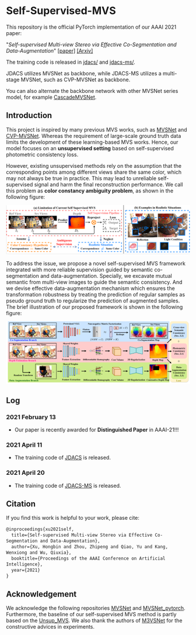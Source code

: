 # Self-Supervised-MVS
This repository is the official PyTorch implementation of our AAAI 2021 paper:

"*Self-supervised Multi-view Stereo via Effective Co-Segmentation and Data-Augmentation*" [[paper]](https://www.aaai.org/AAAI21Papers/AAAI-2549.XuH.pdf) [[Arxiv]](https://arxiv.org/abs/2104.05374)

The training code is released in [jdacs/](https://github.com/ToughStoneX/Self-Supervised-MVS/tree/main/jdacs) and [jdacs-ms/](https://github.com/ToughStoneX/Self-Supervised-MVS/tree/main/jdacs-ms).

JDACS utilizes MVSNet as backbone, while JDACS-MS utilizes a multi-stage MVSNet, such as CVP-MVSNet as backbone.

You can also alternate the backbone network with other MVSNet series model, for example [CascadeMVSNet](https://github.com/alibaba/cascade-stereo).

## Introduction

This project is inspired by many previous MVS works, such as [MVSNet](https://github.com/xy-guo/MVSNet_pytorch) and [CVP-MVSNet](https://github.com/JiayuYANG/CVP-MVSNet). Whereas the requirement of large-scale ground truth data limits the development of these learning-based MVS works. Hence, our model focuses on an **unsupervised setting** based on self-supervised photometric consistency loss. 

However, existing unsupervised methods rely on the assumption that the corresponding points among different views share the same color, which may not always be true in practice. This may lead to unreliable self-supervised signal and harm the final reconstruction performance. We call this problem as **color constancy ambiguity problem**, as shown in the following figure:

![](doc/color_constancy_ambiguity.png)

To address the issue, we propose a novel self-supervised MVS framework integrated with more reliable supervision guided by semantic co-segmentation and data-augmentation. Specially, we excavate mutual semantic from multi-view images to guide the semantic consistency. And we devise effective data-augmentation mechanism which ensures the transformation robustness by treating the prediction of regular samples as pseudo ground truth to regularize the prediction of augmented samples. The brief illustration of our proposed framework is shown in the following figure:

![](doc/architecture.png)

## Log

### 2021 February 13

- Our paper is recently awarded for **Distinguished Paper** in AAAI-21!!!

### 2021 April 11

- The training code of [JDACS](https://github.com/ToughStoneX/Self-Supervised-MVS/tree/main/jdacs) is released.

### 2021 April 20

- The training code of [JDACS-MS](https://github.com/ToughStoneX/Self-Supervised-MVS/tree/main/jdacs-ms) is released.

## Citation

If you find this work is helpful to your work, please cite:

```
@inproceedings{xu2021self,
  title={Self-supervised Multi-view Stereo via Effective Co-Segmentation and Data-Augmentation},
  author={Xu, Hongbin and Zhou, Zhipeng and Qiao, Yu and Kang, Wenxiong and Wu, Qiuxia},
  booktitle={Proceedings of the AAAI Conference on Artificial Intelligence},
  year={2021}
}
```

## Acknowledgement

We acknowledge the following repositories [MVSNet](https://github.com/YoYo000/MVSNet) and [MVSNet_pytorch](https://github.com/xy-guo/MVSNet_pytorch). Furthermore, the baseline of our self-supervised MVS method is partly based on the [Unsup_MVS](https://github.com/tejaskhot/unsup_mvs). We also thank the authors of [M3VSNet](https://github.com/whubaichuan/M3VSNet) for the constructive advices in experiments.

